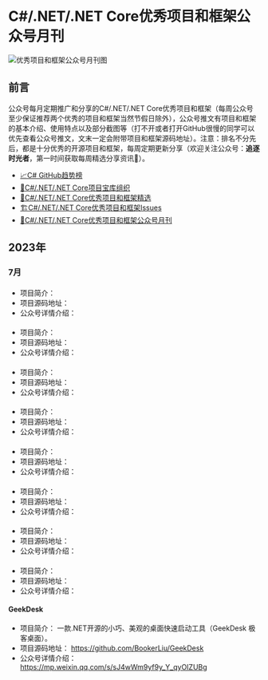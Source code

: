 # C#/.NET/.NET Core优秀项目和框架公众号月刊
![优秀项目和框架公众号月刊图](https://images.cnblogs.com/cnblogs_com/Can-daydayup/2336784/o_230817142917_%E6%AF%8F%E6%9C%88%E7%AE%80%E6%8A%A5.png "优秀项目和框架公众号月刊图")

## 前言
公众号每月定期推广和分享的C#/.NET/.NET Core优秀项目和框架（每周公众号至少保证推荐两个优秀的项目和框架当然节假日除外），公众号推文有项目和框架的基本介绍、使用特点以及部分截图等（打不开或者打开GitHub很慢的同学可以优先查看公众号推文，文末一定会附带项目和框架源码地址）。注意：排名不分先后，都是十分优秀的开源项目和框架，每周定期更新分享（欢迎关注公众号：**追逐时光者**，第一时间获取每周精选分享资讯🔔）。

* [📈C# GitHub趋势榜](https://github.com/trending/c%23?since=daily)
* [🎁C#/.NET/.NET Core项目宝库组织](https://github.com/dotNetTreasury)
* [🔔C#/.NET/.NET Core优秀项目和框架精选](https://github.com/YSGStudyHards/DotNetGuide/blob/main/docs/DotNet/DotNetWeeklySelection.md)
* [🏗️C#/.NET/.NET Core优秀项目和框架Issues](https://github.com/YSGStudyHards/DotNetGuide/issues/5)
* [📰C#/.NET/.NET Core优秀项目和框架公众号月刊](https://github.com/YSGStudyHards/DotNetGuide/blob/main/docs/DotNet/DotNetProjectMonthly.md)

## 2023年
### 7月
#### 
* 项目简介： 
* 项目源码地址： 
* 公众号详情介绍：

#### 
* 项目简介： 
* 项目源码地址： 
* 公众号详情介绍：

#### 
* 项目简介： 
* 项目源码地址： 
* 公众号详情介绍：

#### 
* 项目简介： 
* 项目源码地址： 
* 公众号详情介绍：

#### 
* 项目简介： 
* 项目源码地址： 
* 公众号详情介绍：

#### 
* 项目简介： 
* 项目源码地址： 
* 公众号详情介绍：

#### 
* 项目简介： 
* 项目源码地址： 
* 公众号详情介绍：

#### 
* 项目简介： 
* 项目源码地址： 
* 公众号详情介绍：

#### GeekDesk
* 项目简介： 一款.NET开源的小巧、美观的桌面快速启动工具（GeekDesk 极客桌面）。
* 项目源码地址： https://github.com/BookerLiu/GeekDesk
* 公众号详情介绍： https://mp.weixin.qq.com/s/sJ4wWm9yf9y_Y_qyOIZUBg

